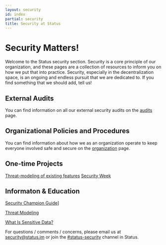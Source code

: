 ```yaml
---
layout: security
id: index
partial: security
title: Security at Status
---
```


# Security Matters!

Welcome to the Status security section. Security is a core principle of our organization, and these pages are a collection of resources to inform you on how we put that into practice.  Security, especially in the decentralization space, is an ongoing and endless pursuit that we are dedicated to. If you find something that we should add, tell us! 	

## External Audits

You can find information on all our external security audits on the [audits](./audits_index.html) page.

## Organizational Policies and Procedures

You can find information about how we as an organization operate to keep everyone involved safe and secure on the [organization](./org_index.html) page.

## One-time Projects

[Threat-modeling of existing features](./sec_existing_features.html)
[Security Week](./org_security_week.html)

## Informaton & Education

[Security Champion Guide](./org_security_champions.html)]

[Threat Modeling](./sec_threat_modeling.html)

[What Is Sensitive Data?](./sec_sensitive_data.html)

For questions / comments / concerns, please email us at [security@status.im](mailto:security@status.im) or join the [#status-security](http://get.status.im/chat/public/status-security) channel in Status.